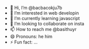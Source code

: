 - 👋 Hi, I’m @bacbacokju7b
- 👀 I’m interested in  web developin
- 🌱 I’m currently learning javascript
- 💞️ I’m looking to collaborate on insta 
- 📫 How to reach me  @basithuyr
- 😄 Pronouns: he him
- ⚡ Fun fact: ...

<!---
bacbacokju7b/bacbacokju7b is a ✨ special ✨ repository because its `README.md` (this file) appears on your GitHub profile.
You can click the Preview link to take a look at your changes.
--->
